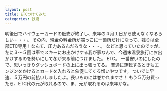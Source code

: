 ```yaml
---
layout: post
title: ETCつけてみた
categories: 技術
---
```


明後日でハイウェーカードの販売が終了し、来年の４月１日から使えなくなるらしい・・・。
その内、現金の料金所が端っこに一箇所だけになって、残りは全部ETC専用！なんて、圧力あるんだろうな・・・。
などと思っていたのですが、冬に３～５回は車でスキーにお出かけする我が家なんで、今週末温泉旅行にお出かけするのを勢いにして冬が来る前につけました。
ETC。
一番安いのにしたので、思いっきりダッシュボードの上に出っ張ってる。
普通に運転するときもエンジンをかけるとカードを入れろと催促してくる憎いやつです。
ついでに早速、５万円の前払いしましたよ。長いものには巻かれますさ！
もう５万分買ったら、ETC代の元が取れるので、ま、元が取れるのは来年かな。
